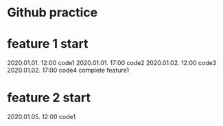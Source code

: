 # Github practice

# feature 1 start
2020.01.01. 12:00 code1
2020.01.01. 17:00 code2
2020.01.02. 12:00 code3
2020.01.02. 17:00 code4 complete feature1
# feature 2 start
2020.01.05. 12:00 code1
    
